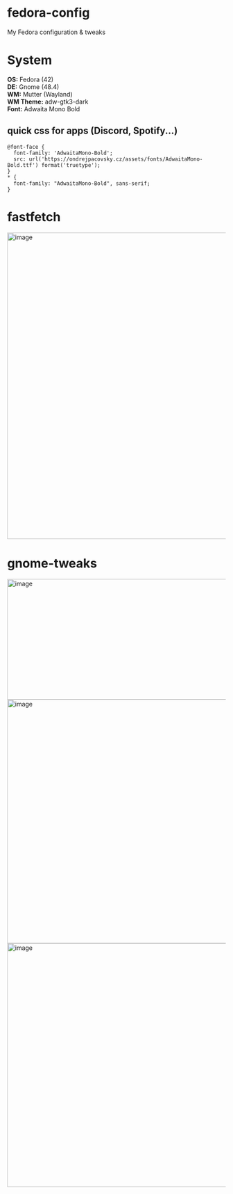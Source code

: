 # fedora-config
My Fedora configuration & tweaks

# System
**OS:** Fedora (42) <br>
**DE:** Gnome (48.4) <br>
**WM:** Mutter (Wayland) <br>
**WM Theme:** adw-gtk3-dark <br>
**Font:** Adwaita Mono Bold <br>

## quick css for apps (Discord, Spotify...)
```
@font-face {
  font-family: 'AdwaitaMono-Bold';
  src: url('https://ondrejpacovsky.cz/assets/fonts/AdwaitaMono-Bold.ttf') format('truetype');
}
* {
  font-family: "AdwaitaMono-Bold", sans-serif;
}
```

# fastfetch
<img width="1266" height="705" alt="image" src="https://github.com/user-attachments/assets/7765323e-b38e-41db-bbaf-e6f9614e7cfb" />

# gnome-tweaks
<img width="813" height="277" alt="image" src="https://github.com/user-attachments/assets/f8a571e8-28aa-4df6-b4cc-23fd772ac3aa" />
<img width="826" height="561" alt="image" src="https://github.com/user-attachments/assets/608dea6e-f9ec-450f-bb0a-157944183571" />
<img width="826" height="561" alt="image" src="https://github.com/user-attachments/assets/96052429-37c2-437b-9421-4e66578c07f5" />
